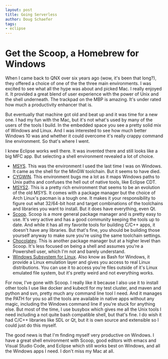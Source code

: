 ```yaml
---
layout: post
title: Going Serverless
author: Doug Schaefer
tags:
- eclipse
---
```

# Get the Scoop, a Homebrew for Windows

When I came back to QNX over six years ago (wow, it's been that long?), they offered a choice of one of the the three main environments. I was excited to see what all the hype was about and picked Mac. I really enjoyed it. It provided a great blend of user experience with the power of Unix and the shell underneath. The trackpad on the MBP is amazing. It's under rated how much a productivity enhancer that is.

But eventually that machine got old and beat up and it was time for a new one. I had my fun with the Mac, but it's not what's used by many of the users of the tools I build. In the embedded space you see a pretty solid mix of Windows and Linux. And I was interested to see how much better Windows 10 was and whether it could overcome it's really crappy command line environment. So that's where I went.

I knew Eclipse works well there. It was invented there and still looks like a big MFC app. But selecting a shell environment revealed a lot of choice.

* [MSYS](http://mingw.org). This was the environment I used the last time I was on Windows. It came as the shell for the MinGW toolchain. But it seems to have died.
* [CYGWIN](http://cygwin.org). This environment bugs me a lot as it maps Windows paths to Unix paths and confuses the hell out of native tools, like Eclipse CDT.
* [MSYS2](http://msys2.org). This is a pretty rich environment that seems to be an evolution of the old MSYS. It comes with a package manager but the choice of Arch Linux's pacman is a tough one. It makes it your responsibility to figure out what 32/64-bit host and target combinations of the toolchains and libraries you want to install. But it does have everything, even Qt.
* [Scoop](http://scoop.sh). Scoop is a more general package manager and is pretty easy to use. It's very active and has a good community keeping the tools up to date. And while it has all my favorite tools for building C/C++ apps, it doesn't have any libraries. But that's fine, you should be building those yourself anyway to make sure you're using the same toolchain settings.
* [Chocolatey](http://chocolatey.org). This is another package manager but at a higher level than Scoop. It's less focused on being a shell and assumes you're a Powershell user, which I'm not and barely understand.
* [Windows Subsystem for Linux](https://docs.microsoft.com/en-us/windows/wsl/install-win10). Also know as Bash for Windows, it provide a Linux emulation layer and gives you access to real Linux distributions. You can use it to access you're files outside of it's Linux emulated file system, but it's pretty weird and not everything works.

For now, I've gone with Scoop. I really like it because I also use it to install other tools I use like docker and kubectl for my test cluster, and maven and python and svn, pretty much any command line tool I need. And it manages the PATH for you so all the tools are available in native apps without any magic, including the Windows command line if you're stuck for anything else. But most of the time, I use busybox which gives me all the Unix tools I need including a not quite bash compatible shell, but that's fine. I do wish it had C/C++ libraries like SDL or Qt, but it is own source and extensible so I could just do this myself.

The good news is that I'm finding myself very productive on Windows. I have a great shell environment with Scoop, good editors with emacs and Visual Studio Code, and Eclipse which still works best on Windows, and all the Windows apps I need. I don't miss my Mac at all.
